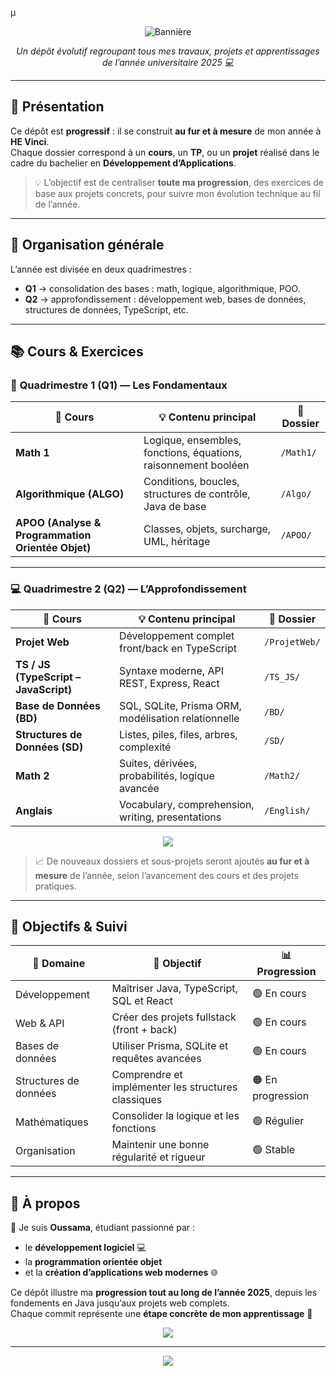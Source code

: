 µ<!-- BANNIÈRE -->
<p align="center">
  <img src="https://capsule-render.vercel.app/api?type=rect&color=0:1e3c72,100:2a5298&height=120&section=header&text=🚀%20Mon%20Année%20à%20HE%20Vinci%20–%202025%20🎓&fontColor=ffffff&fontSize=28&animation=fadeIn" alt="Bannière"/>
</p>

<p align="center">
  <em>Un dépôt évolutif regroupant tous mes travaux, projets et apprentissages de l’année universitaire 2025 💻</em>
</p>

---

## 📖 Présentation

Ce dépôt est **progressif** : il se construit **au fur et à mesure** de mon année à **HE Vinci**.  
Chaque dossier correspond à un **cours**, un **TP**, ou un **projet** réalisé dans le cadre du bachelier en **Développement d’Applications**.

> 💡 L’objectif est de centraliser **toute ma progression**, des exercices de base aux projets concrets, pour suivre mon évolution technique au fil de l’année.

---

## 🧭 Organisation générale

L’année est divisée en deux quadrimestres :  
- **Q1** → consolidation des bases : math, logique, algorithmique, POO.  
- **Q2** → approfondissement : développement web, bases de données, structures de données, TypeScript, etc.

---

## 📚 Cours & Exercices

### 🧩 **Quadrimestre 1 (Q1)** — Les Fondamentaux
| 📘 Cours | 💡 Contenu principal | 📁 Dossier |
|----------|----------------------|------------|
| **Math 1** | Logique, ensembles, fonctions, équations, raisonnement booléen | `/Math1/` |
| **Algorithmique (ALGO)** | Conditions, boucles, structures de contrôle, Java de base | `/Algo/` |
| **APOO (Analyse & Programmation Orientée Objet)** | Classes, objets, surcharge, UML, héritage | `/APOO/` |

---

### 💻 **Quadrimestre 2 (Q2)** — L’Approfondissement
| 📘 Cours | 💡 Contenu principal | 📁 Dossier |
|----------|----------------------|------------|
| **Projet Web** | Développement complet front/back en TypeScript | `/ProjetWeb/` |
| **TS / JS (TypeScript – JavaScript)** | Syntaxe moderne, API REST, Express, React | `/TS_JS/` |
| **Base de Données (BD)** | SQL, SQLite, Prisma ORM, modélisation relationnelle | `/BD/` |
| **Structures de Données (SD)** | Listes, piles, files, arbres, complexité | `/SD/` |
| **Math 2** | Suites, dérivées, probabilités, logique avancée | `/Math2/` |
| **Anglais** | Vocabulary, comprehension, writing, presentations | `/English/` |

<p align="center">
  <img src="https://skillicons.dev/icons?i=java,typescript,javascript,react,express,sqlite,prisma,git,vscode,idea,linux" />
</p>

> 📈 De nouveaux dossiers et sous-projets seront ajoutés **au fur et à mesure** de l’année, selon l’avancement des cours et des projets pratiques.

---

## 🎯 Objectifs & Suivi

| 🧱 Domaine | 🎯 Objectif | 📊 Progression |
|-------------|-------------|----------------|
| Développement | Maîtriser Java, TypeScript, SQL et React | 🟢 En cours |
| Web & API | Créer des projets fullstack (front + back) | 🟢 En cours |
| Bases de données | Utiliser Prisma, SQLite et requêtes avancées | 🟢 En cours |
| Structures de données | Comprendre et implémenter les structures classiques | 🟠 En progression |
| Mathématiques | Consolider la logique et les fonctions | 🟢 Régulier |
| Organisation | Maintenir une bonne régularité et rigueur | 🟢 Stable |

---

## 👤 À propos

👋 Je suis **Oussama**, étudiant passionné par :
- le **développement logiciel** 💻  
- la **programmation orientée objet**  
- et la **création d’applications web modernes** 🌐  

Ce dépôt illustre ma **progression tout au long de l’année 2025**, depuis les fondements en Java jusqu’aux projets web complets.  
Chaque commit représente une **étape concrète de mon apprentissage** 🚀

<p align="center">
  <img src="https://github-readme-streak-stats.herokuapp.com?user=oussama-dahsi&theme=tokyonight&hide_border=true&border_radius=10" />
</p>


---

<p align="center">
  <img src="https://capsule-render.vercel.app/api?type=waving&color=0:1e3c72,100:2a5298&height=100&section=footer&text=✨%20Work%20in%20Progress%20-%20Step%20by%20Step%20✨&fontColor=ffffff&fontSize=22" />
</p>
